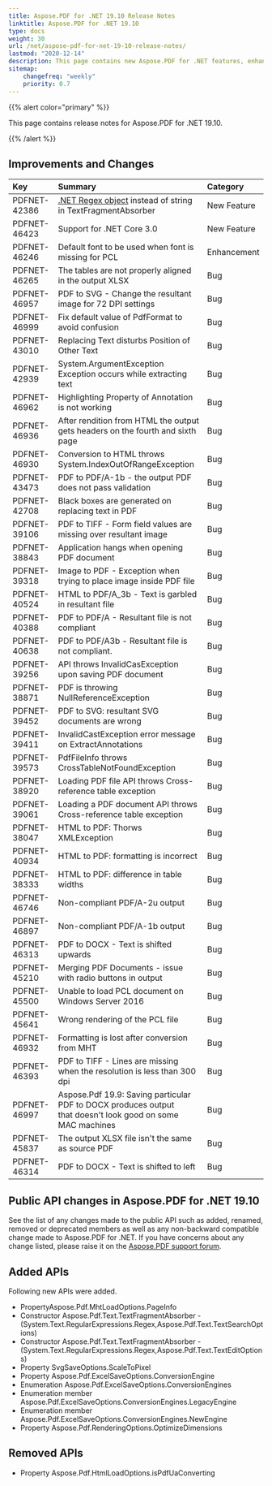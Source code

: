 ```yaml
---
title: Aspose.PDF for .NET 19.10 Release Notes
linktitle: Aspose.PDF for .NET 19.10
type: docs
weight: 30
url: /net/aspose-pdf-for-net-19-10-release-notes/
lastmod: "2020-12-14"
description: This page contains new Aspose.PDF for .NET features, enhancement, and bug fixes in 2019, version 19.10.
sitemap:
    changefreq: "weekly"
    priority: 0.7
---
```


{{% alert color="primary" %}} 

This page contains release notes for Aspose.PDF for .NET 19.10.

{{% /alert %}} 

## Improvements and Changes

|**Key**|**Summary**|**Category**|
| :- | :- | :- |
|PDFNET-42386|[.NET Regex object](/pdf/net/search-and-get-text-from-pages-of-a-pdf-document/#searchandgettextfrompagesofapdfdocument-searchingtextwith-netregex) instead of string in TextFragmentAbsorber|New Feature|
|PDFNET-46423|Support for .NET Core 3.0|New Feature|
|PDFNET-46246|Default font to be used when font is missing for PCL|Enhancement|
|PDFNET-46265|The tables are not properly aligned in the output XLSX|Bug|
|PDFNET-46957|PDF to SVG - Change the resultant image for 72 DPI settings|Bug|
|PDFNET-46999|Fix default value of PdfFormat to avoid confusion|Bug|
|PDFNET-43010|Replacing Text disturbs Position of Other Text|Bug|
|PDFNET-42939|System.ArgumentException Exception occurs while extracting text|Bug|
|PDFNET-46962|Highlighting Property of Annotation is not working|Bug|
|PDFNET-46936|After rendition from HTML the output gets headers on the fourth and sixth page|Bug|
|PDFNET-46930|Conversion to HTML throws System.IndexOutOfRangeException|Bug|
|PDFNET-43473|PDF to PDF/A-1b - the output PDF does not pass validation|Bug|
|PDFNET-42708|Black boxes are generated on replacing text in PDF|Bug|
|PDFNET-39106|PDF to TIFF - Form field values are missing over resultant image|Bug|
|PDFNET-38843|Application hangs when opening PDF document|Bug|
|PDFNET-39318|Image to PDF - Exception when trying to place image inside PDF file|Bug|
|PDFNET-40524|HTML to PDF/A_3b - Text is garbled in resultant file|Bug|
|PDFNET-40388|PDF to PDF/A - Resultant file is not compliant|Bug|
|PDFNET-40638|PDF to PDF/A3b - Resultant file is not compliant.|Bug|
|PDFNET-39256|API throws InvalidCasException upon saving PDF document|Bug|
|PDFNET-38871|PDF is throwing NullReferenceException|Bug|
|PDFNET-39452|PDF to SVG: resultant SVG documents are wrong|Bug|
|PDFNET-39411|InvalidCastException error message on ExtractAnnotations|Bug|
|PDFNET-39573|PdfFileInfo throws CrossTableNotFoundException|Bug|
|PDFNET-38920|Loading PDF file API throws Cross-reference table exception|Bug|
|PDFNET-39061 |Loading a PDF document API throws Cross-reference table exception|Bug|
|PDFNET-38047 |HTML to PDF: Thorws XMLException|Bug|
|PDFNET-40934|HTML to PDF: formatting is incorrect|Bug|
|PDFNET-38333|HTML to PDF: difference in table widths|Bug|
|PDFNET-46746|Non-compliant PDF/A-2u output|Bug|
|PDFNET-46897|Non-compliant PDF/A-1b output|Bug|
|PDFNET-46313|PDF to DOCX - Text is shifted upwards|Bug|
|PDFNET-45210 |Merging PDF Documents - issue with radio buttons in output|Bug|
|PDFNET-45500 |Unable to load PCL document on Windows Server 2016|Bug|
|PDFNET-45641 |Wrong rendering of the PCL file|Bug|
|PDFNET-46932 |Formatting is lost after conversion from MHT|Bug|
|PDFNET-46393|PDF to TIFF - Lines are missing when the resolution is less than 300 dpi|Bug|
|PDFNET-46997|Aspose.Pdf 19.9: Saving particular PDF to DOCX produces output <br/> that doesn't look good on some MAC machines|Bug|
|PDFNET-45837|The output XLSX file isn't the same as source PDF|Bug|
|PDFNET-46314|PDF to DOCX - Text is shifted to left|Bug|

## Public API changes in Aspose.PDF for .NET 19.10

See the list of any changes made to the public API such as added, renamed, removed or deprecated members as well as any non-backward compatible change made to Aspose.PDF for .NET. If you have concerns about any change listed, please raise it on the [Aspose.PDF support forum](https://forum.aspose.com/c/pdf).

## Added APIs

Following new APIs were added.

 - PropertyAspose.Pdf.MhtLoadOptions.PageInfo 
 - Constructor Aspose.Pdf.Text.TextFragmentAbsorber                                -(System.Text.RegularExpressions.Regex,Aspose.Pdf.Text.TextSearchOptions)
 - Constructor Aspose.Pdf.Text.TextFragmentAbsorber
-(System.Text.RegularExpressions.Regex,Aspose.Pdf.Text.TextEditOptions) 
 - Property SvgSaveOptions.ScaleToPixel
 - Property Aspose.Pdf.ExcelSaveOptions.ConversionEngine              
 - Enumeration Aspose.Pdf.ExcelSaveOptions.ConversionEngines
 - Enumeration member Aspose.Pdf.ExcelSaveOptions.ConversionEngines.LegacyEngine
 - Enumeration member Aspose.Pdf.ExcelSaveOptions.ConversionEngines.NewEngine
 - Property Aspose.Pdf.RenderingOptions.OptimizeDimensions
 
## Removed APIs

 - Property Aspose.Pdf.HtmlLoadOptions.isPdfUaConverting

